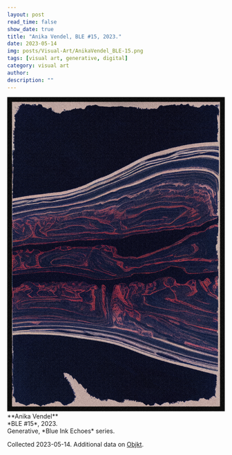 ```yaml
---
layout: post
read_time: false
show_date: true
title: "Anika Vendel, BLE #15, 2023."
date: 2023-05-14
img: posts/Visual-Art/AnikaVendel_BLE-15.png
tags: [visual art, generative, digital]
category: visual art
author: 
description: ""
---
```


<img src='./assets/img/posts/Visual-Art/AnikaVendel_BLE-15.png'>

<br>
**Anika Vendel**
<br>*BLE #15*, 2023.
<br>Generative, *Blue Ink Echoes* series.


 <div class="page-separator"></div>

Collected 2023-05-14. Additional data on [Objkt](https://objkt.com/tokens/KT19Mn1wyYLXtnCAKJSzN4YBD5F2T7fP41kJ/15).
